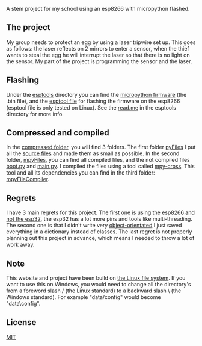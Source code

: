 A stem project for my school using an esp8266 with micropython flashed.

## The project
My group needs to protect an egg by using a laser tripwire set up. This goes as follows: the laser reflects on 2 mirrors to enter a sensor, when the thief wants to steal the egg he will interrupt the laser so that there is no light on the sensor. My part of the project is programming the sensor and the laser.

## Flashing
Under the [esptools](https://github.com/espressif/esptool) directory you can find the [micropython firmware](https://github.com/janjcool/Egg-Security/blob/master/esptools/esp8266-v1.13.bin) (the .bin file), and the [esptool file](https://github.com/janjcool/Egg-Security/blob/master/esptools/esptool) for flashing the firmware on the esp8266 (esptool file is only tested on Linux). See the [read.me](https://github.com/janjcool/Egg-Security/blob/master/esptools/read.me) in the esptools directory for more info.

## Compressed and compiled
In the [compressed folder](https://github.com/janjcool/Egg-Security/tree/master/src-compressed), you will find 3 folders. The first folder [pyFiles](https://github.com/janjcool/Egg-Security/tree/master/src-compressed/pyFiles) I put all the [source files](https://github.com/janjcool/Egg-Security/tree/master/src) and made them as small as possible. In the second folder, [mpyFiles](https://github.com/janjcool/Egg-Security/tree/master/src-compressed/mpyFiles), you can find all compiled files, and the not compiled files [boot.py](https://github.com/janjcool/Egg-Security/blob/master/src-compressed/mpyFiles/boot.py) and [main.py](https://github.com/janjcool/Egg-Security/blob/master/src-compressed/mpyFiles/main.py).  I compiled the files using a tool called [mpy-cross](https://github.com/micropython/micropython/tree/master/mpy-cross). This tool and all its dependencies you can find in the third folder: [mpyFileCompiler](https://github.com/janjcool/Egg-Security/tree/master/src-compressed/mpyFileCompiler).

## Regrets
I have 3 main regrets for this project. The first one is using the [esp8266 and not the esp32](https://community.wia.io/d/53-esp8266-vs-esp32-what-s-the-difference), the esp32 has a lot more pins and tools like multi-threading. The second one is that I didn't write very [object-orientated](https://en.wikipedia.org/wiki/Object-oriented_programming) I just saved everything in a dictionary instead of classes. The last regret is not properly planning out this project in advance, which means I needed to throw a lot of work away.

## Note
This website and project have been build on [the Linux file system](https://www.howtogeek.com/137096/6-ways-the-linux-file-system-is-different-from-the-windows-file-system/). If you want to use this on Windows, you would need to change all the directory's from a foreword slash / (the Linux standard) to a backward slash \ (the Windows standard). For example "data/config" would become "data\config".

## License
[MIT](https://choosealicense.com/licenses/mit/)
